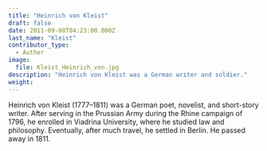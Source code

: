 ```yaml
---
title: "Heinrich von Kleist"
draft: false
date: 2011-09-08T04:23:00.000Z
last_name: "Kleist"
contributor_type:
  - Author
image:
  file: Kleist_Heinrich_von.jpg
description: "Heinrich von Kleist was a German writer and soldier."
weight:
---
```


Heinrich von Kleist (1777–1811) was a German poet, novelist, and short-story writer. After serving in the Prussian Army during the Rhine campaign of 1796, he enrolled in Viadrina University, where he studied law and philosophy. Eventually, after much travel, he settled in Berlin. He passed away in 1811.

